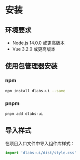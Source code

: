 # 安装

## 环境要求
- Node.js 14.0.0 或更高版本
- Vue 3.2.0 或更高版本

## 使用包管理器安装

### npm
```bash
npm install dlabs-ui --save
```

### pnpm
```bash
pnpm add dlabs-ui
```

## 导入样式
在项目入口文件中导入组件库样式：
```javascript
import 'dlabs-ui/dist/style.css'
```